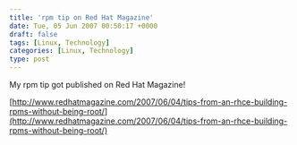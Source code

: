 ```yaml
---
title: 'rpm tip on Red Hat Magazine'
date: Tue, 05 Jun 2007 00:50:17 +0000
draft: false
tags: [Linux, Technology]
categories: [Linux, Technology]
type: post
---
```


My rpm tip got published on Red Hat Magazine!

[http://www.redhatmagazine.com/2007/06/04/tips-from-an-rhce-building-rpms-without-being-root/](http://www.redhatmagazine.com/2007/06/04/tips-from-an-rhce-building-rpms-without-being-root/)